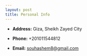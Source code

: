 ```yaml
---
layout: post
title: Personal Info
---
```


- **Address:**
Giza, Sheikh Zayed City

- **Phone:**
+201011544812

- **Email:** 
souhashem8@gmail.com

